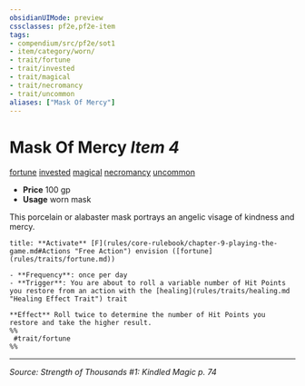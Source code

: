 ```yaml
---
obsidianUIMode: preview
cssclasses: pf2e,pf2e-item
tags:
- compendium/src/pf2e/sot1
- item/category/worn/
- trait/fortune
- trait/invested
- trait/magical
- trait/necromancy
- trait/uncommon
aliases: ["Mask Of Mercy"]
---
```

# Mask Of Mercy *Item 4*  
[fortune](rules/traits/fortune.md "Fortune Effect Trait")  [invested](rules/traits/invested.md "Invested Item Trait")  [magical](rules/traits/magical.md "Magical Item Trait")  [necromancy](rules/traits/necromancy.md "Necromancy School Trait")  [uncommon](rules/traits/uncommon.md "Uncommon Rarity Trait")  

- **Price** 100 gp
- **Usage** worn mask

This porcelain or alabaster mask portrays an angelic visage of kindness and mercy.

```ad-embed-ability
title: **Activate** [F](rules/core-rulebook/chapter-9-playing-the-game.md#Actions "Free Action") envision ([fortune](rules/traits/fortune.md))

- **Frequency**: once per day
- **Trigger**: You are about to roll a variable number of Hit Points you restore from an action with the [healing](rules/traits/healing.md "Healing Effect Trait") trait

**Effect** Roll twice to determine the number of Hit Points you restore and take the higher result.  
%%
 #trait/fortune 
%%
```


---
*Source: Strength of Thousands #1: Kindled Magic p. 74*